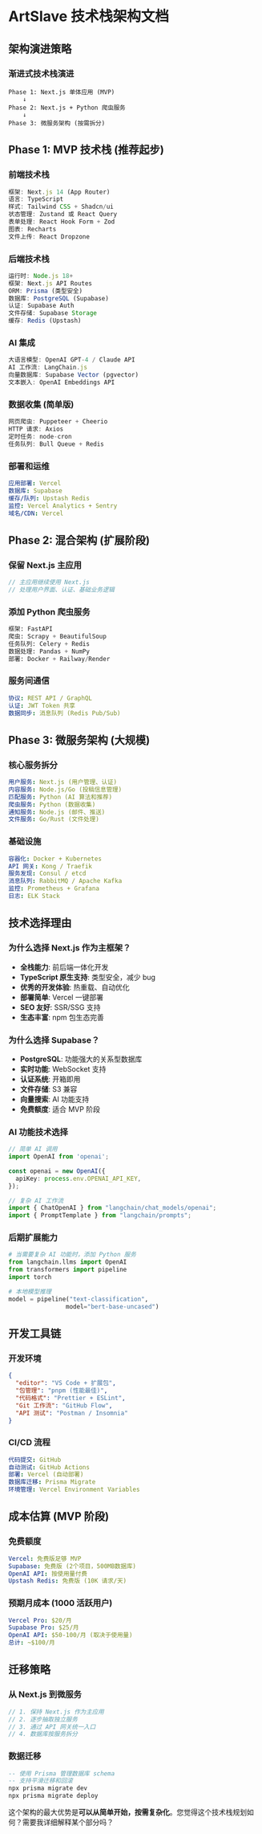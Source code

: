 # ArtSlave 技术栈架构文档

## 架构演进策略

### 渐进式技术栈演进
```
Phase 1: Next.js 单体应用 (MVP)
    ↓
Phase 2: Next.js + Python 爬虫服务
    ↓  
Phase 3: 微服务架构 (按需拆分)
```

## Phase 1: MVP 技术栈 (推荐起步)

### 前端技术栈
```typescript
框架: Next.js 14 (App Router)
语言: TypeScript
样式: Tailwind CSS + Shadcn/ui
状态管理: Zustand 或 React Query
表单处理: React Hook Form + Zod
图表: Recharts
文件上传: React Dropzone
```

### 后端技术栈
```typescript
运行时: Node.js 18+
框架: Next.js API Routes
ORM: Prisma (类型安全)
数据库: PostgreSQL (Supabase)
认证: Supabase Auth
文件存储: Supabase Storage
缓存: Redis (Upstash)
```

### AI 集成
```typescript
大语言模型: OpenAI GPT-4 / Claude API
AI 工作流: LangChain.js
向量数据库: Supabase Vector (pgvector)
文本嵌入: OpenAI Embeddings API
```

### 数据收集 (简单版)
```typescript
网页爬虫: Puppeteer + Cheerio
HTTP 请求: Axios
定时任务: node-cron
任务队列: Bull Queue + Redis
```

### 部署和运维
```yaml
应用部署: Vercel
数据库: Supabase
缓存/队列: Upstash Redis
监控: Vercel Analytics + Sentry
域名/CDN: Vercel
```

## Phase 2: 混合架构 (扩展阶段)

### 保留 Next.js 主应用
```typescript
// 主应用继续使用 Next.js
// 处理用户界面、认证、基础业务逻辑
```

### 添加 Python 爬虫服务
```python
框架: FastAPI
爬虫: Scrapy + BeautifulSoup
任务队列: Celery + Redis
数据处理: Pandas + NumPy
部署: Docker + Railway/Render
```

### 服务间通信
```yaml
协议: REST API / GraphQL
认证: JWT Token 共享
数据同步: 消息队列 (Redis Pub/Sub)
```

## Phase 3: 微服务架构 (大规模)

### 核心服务拆分
```yaml
用户服务: Next.js (用户管理、认证)
内容服务: Node.js/Go (投稿信息管理)
匹配服务: Python (AI 算法和推荐)
爬虫服务: Python (数据收集)
通知服务: Node.js (邮件、推送)
文件服务: Go/Rust (文件处理)
```

### 基础设施
```yaml
容器化: Docker + Kubernetes
API 网关: Kong / Traefik
服务发现: Consul / etcd
消息队列: RabbitMQ / Apache Kafka
监控: Prometheus + Grafana
日志: ELK Stack
```

## 技术选择理由

### 为什么选择 Next.js 作为主框架？
- **全栈能力**: 前后端一体化开发
- **TypeScript 原生支持**: 类型安全，减少 bug
- **优秀的开发体验**: 热重载、自动优化
- **部署简单**: Vercel 一键部署
- **SEO 友好**: SSR/SSG 支持
- **生态丰富**: npm 包生态完善

### 为什么选择 Supabase？
- **PostgreSQL**: 功能强大的关系型数据库
- **实时功能**: WebSocket 支持
- **认证系统**: 开箱即用
- **文件存储**: S3 兼容
- **向量搜索**: AI 功能支持
- **免费额度**: 适合 MVP 阶段

### AI 功能技术选择
```typescript
// 简单 AI 调用
import OpenAI from 'openai';

const openai = new OpenAI({
  apiKey: process.env.OPENAI_API_KEY,
});

// 复杂 AI 工作流
import { ChatOpenAI } from "langchain/chat_models/openai";
import { PromptTemplate } from "langchain/prompts";
```

### 后期扩展能力
```python
# 当需要复杂 AI 功能时，添加 Python 服务
from langchain.llms import OpenAI
from transformers import pipeline
import torch

# 本地模型推理
model = pipeline("text-classification", 
                model="bert-base-uncased")
```

## 开发工具链

### 开发环境
```json
{
  "editor": "VS Code + 扩展包",
  "包管理": "pnpm (性能最佳)",
  "代码格式": "Prettier + ESLint",
  "Git 工作流": "GitHub Flow",
  "API 测试": "Postman / Insomnia"
}
```

### CI/CD 流程
```yaml
代码提交: GitHub
自动测试: GitHub Actions
部署: Vercel (自动部署)
数据库迁移: Prisma Migrate
环境管理: Vercel Environment Variables
```

## 成本估算 (MVP 阶段)

### 免费额度
```yaml
Vercel: 免费版足够 MVP
Supabase: 免费版 (2个项目，500MB数据库)
OpenAI API: 按使用量付费
Upstash Redis: 免费版 (10K 请求/天)
```

### 预期月成本 (1000 活跃用户)
```yaml
Vercel Pro: $20/月
Supabase Pro: $25/月  
OpenAI API: $50-100/月 (取决于使用量)
总计: ~$100/月
```

## 迁移策略

### 从 Next.js 到微服务
```typescript
// 1. 保持 Next.js 作为主应用
// 2. 逐步抽取独立服务
// 3. 通过 API 网关统一入口
// 4. 数据库按服务拆分
```

### 数据迁移
```sql
-- 使用 Prisma 管理数据库 schema
-- 支持平滑迁移和回滚
npx prisma migrate dev
npx prisma migrate deploy
```

这个架构的最大优势是**可以从简单开始，按需复杂化**。您觉得这个技术栈规划如何？需要我详细解释某个部分吗？
